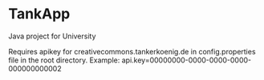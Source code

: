 # TankApp
Java project for University

Requires apikey for creativecommons.tankerkoenig.de in config.properties file in the root directory.
Example:
api.key=00000000-0000-0000-0000-000000000002
